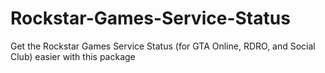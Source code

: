 # Rockstar-Games-Service-Status
Get the Rockstar Games Service Status (for GTA Online, RDRO, and Social Club) easier with this package
